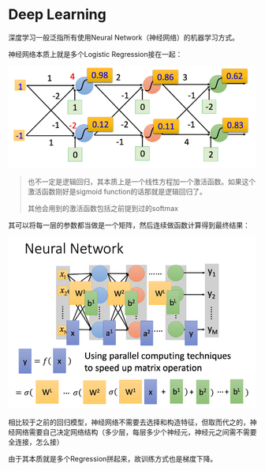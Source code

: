 # Deep Learning

深度学习一般泛指所有使用Neural Network（神经网络）的机器学习方式。

神经网络本质上就是多个Logistic Regression接在一起：

<img src="img/1.png" />

> 也不一定是逻辑回归，其本质上是一个线性方程加一个激活函数。如果这个激活函数刚好是sigmoid function的话那就是逻辑回归了。
>
> 其他会用到的激活函数包括之前提到过的softmax

其可以将每一层的参数都当做是一个矩阵，然后连续做函数计算得到最终结果：

<img src="img/2.png" />

相比较于之前的回归模型，神经网络不需要去选择和构造特征，但取而代之的，神经网络需要自己决定网络结构（多少层，每层多少个神经元，神经元之间需不需要全连接，怎么接）

由于其本质就是多个Regression拼起来，故训练方式也是梯度下降。